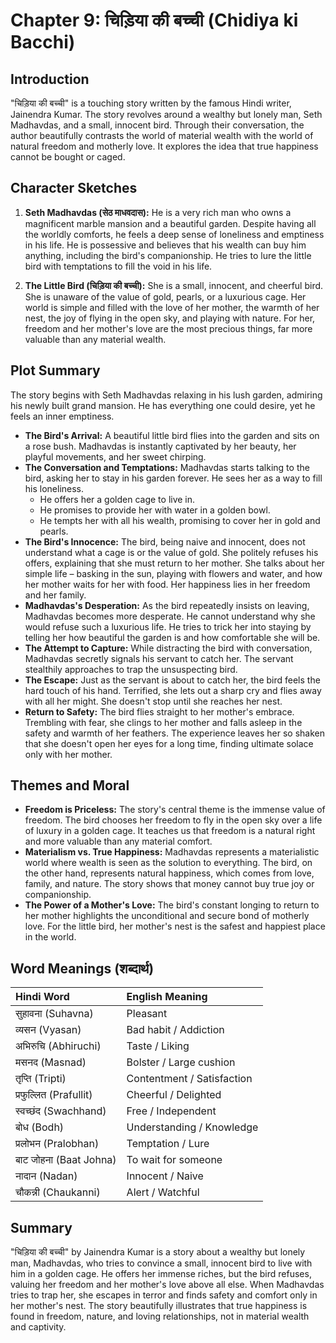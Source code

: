 # Chapter 9: चिड़िया की बच्ची (Chidiya ki Bacchi)

## Introduction

"चिड़िया की बच्ची" is a touching story written by the famous Hindi writer, Jainendra Kumar. The story revolves around a wealthy but lonely man, Seth Madhavdas, and a small, innocent bird. Through their conversation, the author beautifully contrasts the world of material wealth with the world of natural freedom and motherly love. It explores the idea that true happiness cannot be bought or caged.

## Character Sketches

1.  **Seth Madhavdas (सेठ माधवदास):** He is a very rich man who owns a magnificent marble mansion and a beautiful garden. Despite having all the worldly comforts, he feels a deep sense of loneliness and emptiness in his life. He is possessive and believes that his wealth can buy him anything, including the bird's companionship. He tries to lure the little bird with temptations to fill the void in his life.

2.  **The Little Bird (चिड़िया की बच्ची):** She is a small, innocent, and cheerful bird. She is unaware of the value of gold, pearls, or a luxurious cage. Her world is simple and filled with the love of her mother, the warmth of her nest, the joy of flying in the open sky, and playing with nature. For her, freedom and her mother's love are the most precious things, far more valuable than any material wealth.

## Plot Summary

The story begins with Seth Madhavdas relaxing in his lush garden, admiring his newly built grand mansion. He has everything one could desire, yet he feels an inner emptiness.

*   **The Bird's Arrival:** A beautiful little bird flies into the garden and sits on a rose bush. Madhavdas is instantly captivated by her beauty, her playful movements, and her sweet chirping.
*   **The Conversation and Temptations:** Madhavdas starts talking to the bird, asking her to stay in his garden forever. He sees her as a way to fill his loneliness.
    *   He offers her a golden cage to live in.
    *   He promises to provide her with water in a golden bowl.
    *   He tempts her with all his wealth, promising to cover her in gold and pearls.
*   **The Bird's Innocence:** The bird, being naive and innocent, does not understand what a cage is or the value of gold. She politely refuses his offers, explaining that she must return to her mother. She talks about her simple life – basking in the sun, playing with flowers and water, and how her mother waits for her with food. Her happiness lies in her freedom and her family.
*   **Madhavdas's Desperation:** As the bird repeatedly insists on leaving, Madhavdas becomes more desperate. He cannot understand why she would refuse such a luxurious life. He tries to trick her into staying by telling her how beautiful the garden is and how comfortable she will be.
*   **The Attempt to Capture:** While distracting the bird with conversation, Madhavdas secretly signals his servant to catch her. The servant stealthily approaches to trap the unsuspecting bird.
*   **The Escape:** Just as the servant is about to catch her, the bird feels the hard touch of his hand. Terrified, she lets out a sharp cry and flies away with all her might. She doesn't stop until she reaches her nest.
*   **Return to Safety:** The bird flies straight to her mother's embrace. Trembling with fear, she clings to her mother and falls asleep in the safety and warmth of her feathers. The experience leaves her so shaken that she doesn't open her eyes for a long time, finding ultimate solace only with her mother.

## Themes and Moral

*   **Freedom is Priceless:** The story's central theme is the immense value of freedom. The bird chooses her freedom to fly in the open sky over a life of luxury in a golden cage. It teaches us that freedom is a natural right and more valuable than any material comfort.
*   **Materialism vs. True Happiness:** Madhavdas represents a materialistic world where wealth is seen as the solution to everything. The bird, on the other hand, represents natural happiness, which comes from love, family, and nature. The story shows that money cannot buy true joy or companionship.
*   **The Power of a Mother's Love:** The bird's constant longing to return to her mother highlights the unconditional and secure bond of motherly love. For the little bird, her mother's nest is the safest and happiest place in the world.

## Word Meanings (शब्दार्थ)

| Hindi Word | English Meaning |
| :--- | :--- |
| सुहावना (Suhavna) | Pleasant |
| व्यसन (Vyasan) | Bad habit / Addiction |
| अभिरुचि (Abhiruchi) | Taste / Liking |
| मसनद (Masnad) | Bolster / Large cushion |
| तृप्ति (Tripti) | Contentment / Satisfaction |
| प्रफुल्लित (Prafullit) | Cheerful / Delighted |
| स्वच्छंद (Swachhand) | Free / Independent |
| बोध (Bodh) | Understanding / Knowledge |
| प्रलोभन (Pralobhan) | Temptation / Lure |
| बाट जोहना (Baat Johna) | To wait for someone |
| नादान (Nadan) | Innocent / Naive |
| चौकन्नी (Chaukanni) | Alert / Watchful |

## Summary

"चिड़िया की बच्ची" by Jainendra Kumar is a story about a wealthy but lonely man, Madhavdas, who tries to convince a small, innocent bird to live with him in a golden cage. He offers her immense riches, but the bird refuses, valuing her freedom and her mother's love above all else. When Madhavdas tries to trap her, she escapes in terror and finds safety and comfort only in her mother's nest. The story beautifully illustrates that true happiness is found in freedom, nature, and loving relationships, not in material wealth and captivity.